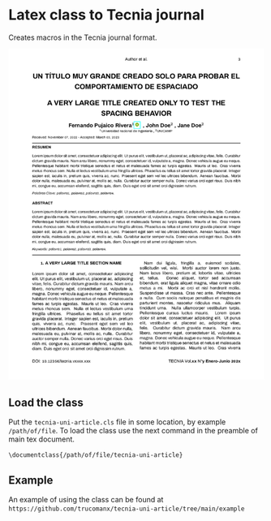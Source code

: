 # Latex class to Tecnia journal


Creates macros in the Tecnia journal format.

![Screenshot](screenshot.png)



## Load the class
Put the `tecnia-uni-article.cls` file in some location, by example `/path/of/file`.
To load the class use the next command in the preamble of main tex document.

	\documentclass{/path/of/file/tecnia-uni-article}


## Example
An example of using the class can be found at 
`https://github.com/trucomanx/tecnia-uni-article/tree/main/example`


